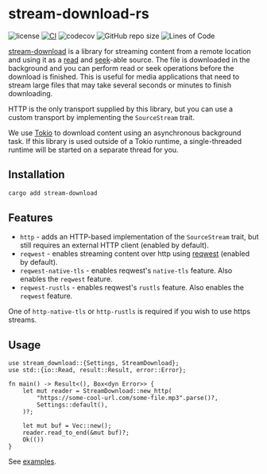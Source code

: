 # stream-download-rs

![license](https://img.shields.io/badge/License-MIT%20or%20Apache%202-green.svg)
[![CI](https://github.com/aschey/stream-download-rs/actions/workflows/test.yml/badge.svg)](https://github.com/aschey/stream-download-rs/actions/workflows/build.yml)
![codecov](https://codecov.io/gh/aschey/stream-download-rs/branch/main/graph/badge.svg?token=Wx7OgIb0qa)
![GitHub repo size](https://img.shields.io/github/repo-size/aschey/stream-download-rs)
![Lines of Code](https://aschey.tech/tokei/github/aschey/stream-download-rs)

[stream-download](https://github.com/aschey/stream-download-rs) is a library for streaming content from a remote location and using it as a [read](https://doc.rust-lang.org/stable/std/io/trait.Read.html) and [seek](https://doc.rust-lang.org/stable/std/io/trait.Seek.html)-able source.
The file is downloaded in the background and you can perform read or seek operations before the download is finished.
This is useful for media applications that need to stream large files that may take several seconds or minutes to finish downloading.

HTTP is the only transport supplied by this library, but you can use a custom transport by implementing the `SourceStream` trait.

We use [Tokio](https://tokio.rs) to download content using an asynchronous background task. If this library is used outside of a Tokio runtime, a single-threaded runtime will be started on a separate thread for you.

## Installation

```sh
cargo add stream-download
```

## Features

- `http` - adds an HTTP-based implementation of the `SourceStream` trait, but still requires an external HTTP client (enabled by default).
- `reqwest` - enables streaming content over http using [reqwest](https://github.com/seanmonstar/reqwest) (enabled by default).
- `reqwest-native-tls` - enables reqwest's `native-tls` feature. Also enables the `reqwest` feature.
- `reqwest-rustls` - enables reqwest's `rustls` feature. Also enables the `reqwest` feature.

One of `http-native-tls` or `http-rustls` is required if you wish to use https streams.

## Usage

```rust,no_run
use stream_download::{Settings, StreamDownload};
use std::{io::Read, result::Result, error::Error};

fn main() -> Result<(), Box<dyn Error>> {
    let mut reader = StreamDownload::new_http(
        "https://some-cool-url.com/some-file.mp3".parse()?,
        Settings::default(),
    )?;

    let mut buf = Vec::new();
    reader.read_to_end(&mut buf)?;
    Ok(())
}
```

See [examples](https://github.com/aschey/stream-download-rs/tree/main/examples).
